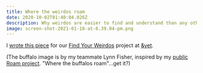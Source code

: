 ```yaml
---
title: Where the weirdos roam
date: 2020-10-02T01:40:04.026Z
description: Why weirdos are easier to find and understand than any other breed of human
image: screen-shot-2021-01-18-at-6.39.04-pm.png
---
```

I [wrote this piece](https://find.yourweirdos.com/posts/where-the-weirdos-roam) for our [Find Your Weirdos](https://find.yourweirdos.com) project at [&yet](https://andyet.com). 

(The buffalo image is by my teammate Lynn Fisher, inspired by my [public Roam project](http://roam.sarahavenir.com). "Where the buffalos roam"...get it?)